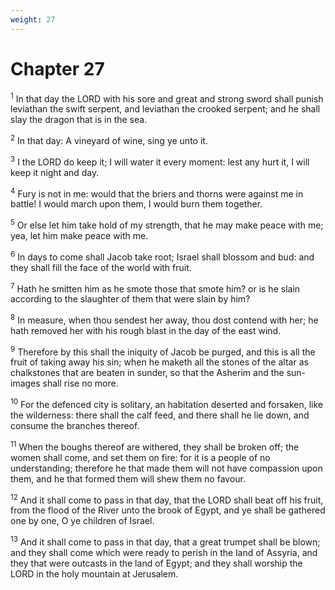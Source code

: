 ```yaml
---
weight: 27
---
```


# Chapter 27

<sup>1</sup> In that day the LORD with his sore and great and strong sword shall punish leviathan the swift serpent, and leviathan the crooked serpent; and he shall slay the dragon that is in the sea. 

<sup>2</sup> In that day: A vineyard of wine, sing ye unto it. 

<sup>3</sup> I the LORD do keep it; I will water it every moment: lest any hurt it, I will keep it night and day. 

<sup>4</sup> Fury is not in me: would that the briers and thorns were against me in battle! I would march upon them, I would burn them together. 

<sup>5</sup> Or else let him take hold of my strength, that he may make peace with me; yea, let him make peace with me. 

<sup>6</sup> In days to come shall Jacob take root; Israel shall blossom and bud: and they shall fill the face of the world with fruit. 

<sup>7</sup> Hath he smitten him as he smote those that smote him? or is he slain according to the slaughter of them that were slain by him? 

<sup>8</sup> In measure, when thou sendest her away, thou dost contend with her; he hath removed her with his rough blast in the day of the east wind. 

<sup>9</sup> Therefore by this shall the iniquity of Jacob be purged, and this is all the fruit of taking away his sin; when he maketh all the stones of the altar as chalkstones that are beaten in sunder, so that the Asherim and the sun-images shall rise no more. 

<sup>10</sup> For the defenced city is solitary, an habitation deserted and forsaken, like the wilderness: there shall the calf feed, and there shall he lie down, and consume the branches thereof. 

<sup>11</sup> When the boughs thereof are withered, they shall be broken off; the women shall come, and set them on fire: for it is a people of no understanding; therefore he that made them will not have compassion upon them, and he that formed them will shew them no favour. 

<sup>12</sup> And it shall come to pass in that day, that the LORD shall beat off his fruit, from the flood of the River unto the brook of Egypt, and ye shall be gathered one by one, O ye children of Israel. 

<sup>13</sup> And it shall come to pass in that day, that a great trumpet shall be blown; and they shall come which were ready to perish in the land of Assyria, and they that were outcasts in the land of Egypt; and they shall worship the LORD in the holy mountain at Jerusalem. 


